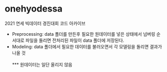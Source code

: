 # onehyodessa
2021 연세 빅데이터 경진대회 코드 아카이브 
- Preprocessing: data 폴더를 만든후 필요한 원데이터를 넣은 상태에서 넘버링 순서대로 파일을 돌리면 전처리된 파일이 data 폴더에 저장된다. 
- Modeling: data 폴더에서 필요한 데이터를 불러오면서 각 모델링을 돌리면 결과가 나올 것<br><br>
*** 원데이터는 일단 올리지 않음  
